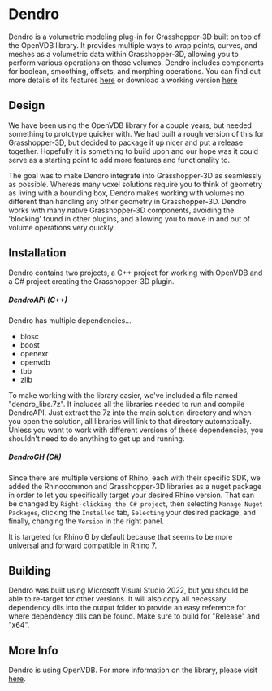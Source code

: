 # Dendro
Dendro is a volumetric modeling plug-in for Grasshopper-3D built on top of the OpenVDB library. It provides multiple ways to wrap points, curves, and meshes as a volumetric data within Grasshopper-3D, allowing you to perform various operations on those volumes. Dendro includes components for boolean, smoothing, offsets, and morphing operations. You can find out more details of its features [here](https://www.food4rhino.com/dendro) or download a working version [here](https://www.food4rhino.com/app/dendro)

## Design

We have been using the OpenVDB library for a couple years, but needed something to prototype quicker with. We had built a rough version of this for Grasshopper-3D, but decided to package it up nicer and put a release together. Hopefully it is something to build upon and our hope was it could serve as a starting point to add more features and functionality to.

The goal was to make Dendro integrate into Grasshopper-3D as seamlessly as possible. Whereas many voxel solutions require you to think of geometry as living with a bounding box, Dendro makes working with volumes no different than handling any other geometry in Grasshopper-3D. Dendro works with many native Grasshopper-3D components, avoiding the 'blocking' found in other plugins, and allowing you to move in and out of volume operations very quickly.

## Installation

Dendro contains two projects, a C++ project for working with OpenVDB and a C# project creating the Grasshopper-3D plugin.

##### DendroAPI (C++)
Dendro has multiple dependencies...

* blosc
* boost
* openexr
* openvdb
* tbb
* zlib

To make working with the library easier, we've included a file named "dendro_libs.7z". It includes all the libraries needed to run and compile DendroAPI. Just extract the 7z into the main solution directory and when you open the solution, all libraries will link to that directory automatically. Unless you want to work with different versions of these dependencies, you shouldn't need to do anything to get up and running.

##### DendroGH (C#)
Since there are multiple versions of Rhino, each with their specific SDK, we added the Rhinocommon and Grasshopper-3D libraries as a nuget package in order to let you specifically target your desired Rhino version. That can be changed by `Right-clicking the C# project`, then selecting `Manage Nuget Packages`, clicking the `Installed` tab, `Selecting` your desired package, and finally, changing the `Version` in the right panel.

It is targeted for Rhino 6 by default because that seems to be more universal and forward compatible in Rhino 7.

## Building

Dendro was built using Microsoft Visual Studio 2022, but you should be able to re-target for other versions. It will also copy all necessary dependency dlls into the output folder to provide an easy reference for where dependency dlls can be found. Make sure to build for "Release" and "x64".

## More Info

Dendro is using OpenVDB. For more information on the library, please visit [here](http://www.openvdb.org/).
